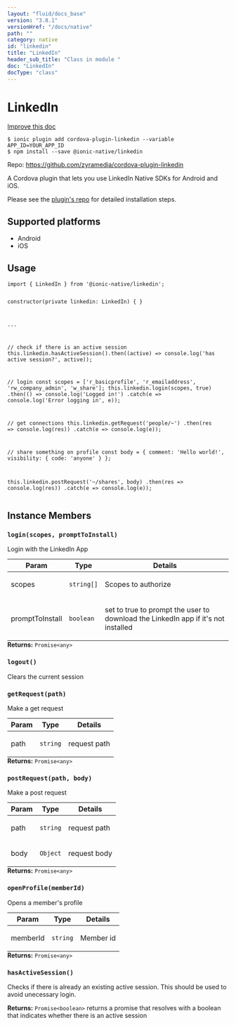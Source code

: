 ```yaml
---
layout: "fluid/docs_base"
version: "3.8.1"
versionHref: "/docs/native"
path: ""
category: native
id: "linkedin"
title: "LinkedIn"
header_sub_title: "Class in module "
doc: "LinkedIn"
docType: "class"
---
```


<h1 class="api-title">LinkedIn</h1>

<a class="improve-v2-docs" href="http://github.com/driftyco/ionic-native/edit/master/src/@ionic-native/plugins/linkedin/index.ts#L3">
  Improve this doc
</a>






<pre><code class="nohighlight">$ ionic plugin add cordova-plugin-linkedin --variable APP_ID=YOUR_APP_ID
$ npm install --save @ionic-native/linkedin
</code></pre>
<p>Repo:
  <a href="https://github.com/zyramedia/cordova-plugin-linkedin">
    https://github.com/zyramedia/cordova-plugin-linkedin
  </a>
</p>


<p>A Cordova plugin that lets you use LinkedIn Native SDKs for Android and iOS.</p>
<p>Please see the <a href="https://github.com/zyramedia/cordova-plugin-linkedin#installation">plugin&#39;s repo</a> for detailed installation steps.</p>




<h2>Supported platforms</h2>
<ul>
  <li>Android</li><li>iOS</li>
</ul>






<h2>Usage</h2>
<pre><code class="lang-typescript">import { LinkedIn } from &#39;@ionic-native/linkedin&#39;;

constructor(private linkedin: LinkedIn) { }

...

// check if there is an active session
this.linkedin.hasActiveSession().then((active) =&gt; console.log(&#39;has active session?&#39;, active));

// login
const scopes = [&#39;r_basicprofile&#39;, &#39;r_emailaddress&#39;, &#39;rw_company_admin&#39;, &#39;w_share&#39;];
this.linkedin.login(scopes, true)
  .then(() =&gt; console.log(&#39;Logged in!&#39;)
  .catch(e =&gt; console.log(&#39;Error logging in&#39;, e));


// get connections
this.linkedin.getRequest(&#39;people/~&#39;)
  .then(res =&gt; console.log(res))
  .catch(e =&gt; console.log(e));

// share something on profile
const body = {
  comment: &#39;Hello world!&#39;,
  visibility: {
    code: &#39;anyone&#39;
  }
};

this.linkedin.postRequest(&#39;~/shares&#39;, body)
  .then(res =&gt; console.log(res))
  .catch(e =&gt; console.log(e));
</code></pre>








<h2>Instance Members</h2>
<h3><a class="anchor" name="login" href="#login"></a><code>login(scopes,&nbsp;promptToInstall)</code></h3>


Login with the LinkedIn App
<table class="table param-table" style="margin:0;">
  <thead>
  <tr>
    <th>Param</th>
    <th>Type</th>
    <th>Details</th>
  </tr>
  </thead>
  <tbody>
  <tr>
    <td>
      scopes</td>
    <td>
      <code>string[]</code>
    </td>
    <td>
      <p>Scopes to authorize</p>
</td>
  </tr>
  
  <tr>
    <td>
      promptToInstall</td>
    <td>
      <code>boolean</code>
    </td>
    <td>
      <p>set to true to prompt the user to download the LinkedIn app if it&#39;s not installed</p>
</td>
  </tr>
  </tbody>
</table>

<div class="return-value" markdown="1">
  <i class="icon ion-arrow-return-left"></i>
  <b>Returns:</b> <code>Promise&lt;any&gt;</code> 
</div><h3><a class="anchor" name="logout" href="#logout"></a><code>logout()</code></h3>




Clears the current session



<h3><a class="anchor" name="getRequest" href="#getRequest"></a><code>getRequest(path)</code></h3>


Make a get request
<table class="table param-table" style="margin:0;">
  <thead>
  <tr>
    <th>Param</th>
    <th>Type</th>
    <th>Details</th>
  </tr>
  </thead>
  <tbody>
  <tr>
    <td>
      path</td>
    <td>
      <code>string</code>
    </td>
    <td>
      <p>request path</p>
</td>
  </tr>
  </tbody>
</table>

<div class="return-value" markdown="1">
  <i class="icon ion-arrow-return-left"></i>
  <b>Returns:</b> <code>Promise&lt;any&gt;</code> 
</div><h3><a class="anchor" name="postRequest" href="#postRequest"></a><code>postRequest(path,&nbsp;body)</code></h3>


Make a post request
<table class="table param-table" style="margin:0;">
  <thead>
  <tr>
    <th>Param</th>
    <th>Type</th>
    <th>Details</th>
  </tr>
  </thead>
  <tbody>
  <tr>
    <td>
      path</td>
    <td>
      <code>string</code>
    </td>
    <td>
      <p>request path</p>
</td>
  </tr>
  
  <tr>
    <td>
      body</td>
    <td>
      <code>Object</code>
    </td>
    <td>
      <p>request body</p>
</td>
  </tr>
  </tbody>
</table>

<div class="return-value" markdown="1">
  <i class="icon ion-arrow-return-left"></i>
  <b>Returns:</b> <code>Promise&lt;any&gt;</code> 
</div><h3><a class="anchor" name="openProfile" href="#openProfile"></a><code>openProfile(memberId)</code></h3>


Opens a member's profile
<table class="table param-table" style="margin:0;">
  <thead>
  <tr>
    <th>Param</th>
    <th>Type</th>
    <th>Details</th>
  </tr>
  </thead>
  <tbody>
  <tr>
    <td>
      memberId</td>
    <td>
      <code>string</code>
    </td>
    <td>
      <p>Member id</p>
</td>
  </tr>
  </tbody>
</table>

<div class="return-value" markdown="1">
  <i class="icon ion-arrow-return-left"></i>
  <b>Returns:</b> <code>Promise&lt;any&gt;</code> 
</div><h3><a class="anchor" name="hasActiveSession" href="#hasActiveSession"></a><code>hasActiveSession()</code></h3>


Checks if there is already an existing active session. This should be used to avoid unecessary login.


<div class="return-value" markdown="1">
  <i class="icon ion-arrow-return-left"></i>
  <b>Returns:</b> <code>Promise&lt;boolean&gt;</code> returns a promise that resolves with a boolean that indicates whether there is an active session
</div>





